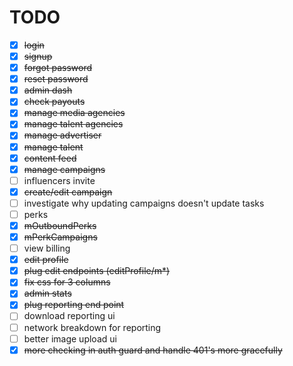 # TODO

- [X] ~~login~~
- [X] ~~signup~~
- [X] ~~forgot password~~
- [X] ~~reset password~~
- [X] ~~admin dash~~
- [X] ~~check payouts~~
- [X] ~~manage media agencies~~
- [X] ~~manage talent agencies~~
- [X] ~~manage advertiser~~
- [X] ~~manage talent~~
- [X] ~~content feed~~
- [X] ~~manage campaigns~~
- [ ] influencers invite
- [X] ~~create/edit campaign~~
- [ ] investigate why updating campaigns doesn't update tasks
- [ ] perks
- [X] ~~mOutboundPerks~~
- [X] ~~mPerkCampaigns~~
- [ ] view billing
- [X] ~~edit profile~~
- [X] ~~plug edit endpoints (editProfile/m*)~~
- [X] ~~fix css for 3 columns~~
- [X] ~~admin stats~~
- [X] ~~plug reporting end point~~
- [ ] download reporting ui
- [ ] network breakdown for reporting
- [ ] better image upload ui
- [X] ~~more checking in auth guard and handle 401's more gracefully~~

